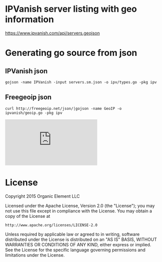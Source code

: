 # IPVanish server listing with geo information

https://www.ipvanish.com/api/servers.geojson

# Generating go source from json

## IPVanish json
```gojson -name IPVanish -input servers.sm.json -o ipv/types.go -pkg ipv```

## Freegeoip json
```curl http://freegeoip.net/json/|gojson -name GeoIP -o ipvanish/geoip.go -pkg ipv```

[![Analytics](https://ga-beacon.appspot.com/UA-68563453-1/ipvanish/readme.md?flat)](https://github.com/igrigorik/ga-beacon)

# License

Copyright 2015 Organic Element LLC

Licensed under the Apache License, Version 2.0 (the "License");
you may not use this file except in compliance with the License.
You may obtain a copy of the License at

    http://www.apache.org/licenses/LICENSE-2.0

Unless required by applicable law or agreed to in writing, software
distributed under the License is distributed on an "AS IS" BASIS,
WITHOUT WARRANTIES OR CONDITIONS OF ANY KIND, either express or implied.
See the License for the specific language governing permissions and
limitations under the License.
